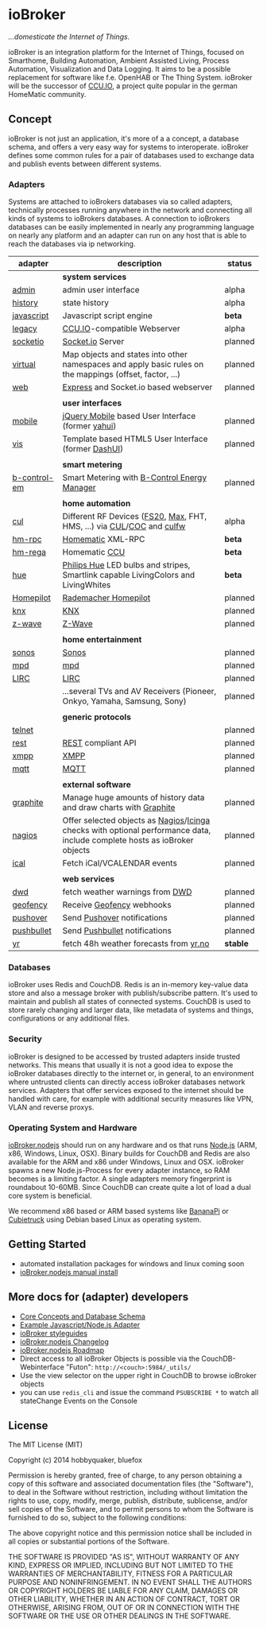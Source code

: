 # ioBroker

*...domesticate the Internet of Things.*

ioBroker is an integration platform for the Internet of Things, focused on Smarthome, Building Automation, Ambient
Assisted Living, Process Automation, Visualization and Data Logging. It aims to be a possible replacement for software
like f.e. OpenHAB or The Thing System. ioBroker will be the successor of [CCU.IO](http://ccu.io), a project quite
popular in the german HomeMatic community.


## Concept

ioBroker is not just an application, it's more of a a concept, a database schema, and offers a very easy way for systems
to interoperate. ioBroker defines some common rules for a pair of databases used to exchange data and publish events
between different systems.


### Adapters

Systems are attached to ioBrokers databases via so called adapters, technically processes running anywhere
in the network and connecting all kinds of systems to ioBrokers databases. A connection to ioBrokers databases can be
easily implemented in nearly any programming language on nearly any platform and an adapter can run on any host that is
able to reach the databases via ip networking.

| adapter    	                                                                                            | description                                                                     	                                                                                                                                                                                                        | status 	|
|-------------------------------------------------------------------------------------------------------    |----------------------------------------------------------------------------------------------------------------------------------------------------------------------------------------------------------------------------------------------------------------------------------------   |--------	|
|                                                                                                           | **system services**                                                                                                                                                                                                                                                                       |           |
| [admin](https://github.com/iobroker/ioBroker.nodejs/blob/master/admin/README.md)      	                | admin user interface                                                            	                                                                                                                                                                                                        | alpha  	|
| [history](https://github.com/iobroker/ioBroker.nodejs/blob/master/history/README.md)    	                | state history                                                                   	                                                                                                                                                                                                        | alpha  	|
| [javascript](https://github.com/iobroker/ioBroker.nodejs/blob/master/javascript/README.md) 	            | Javascript script engine                                                        	                                                                                                                                                                                                        | **beta**  |
| [legacy](https://github.com/iobroker/ioBroker.nodejs/blob/master/legacy/README.md)     	                | [CCU.IO](http://ccu.io)-compatible Webserver                                                     	                                                                                                                                                                                        | alpha  	|
| [socketio](https://github.com/iobroker/ioBroker.socketio)   	                                            | [Socket.io](http://socket.io) Server                                                            	                                                                                                                                                                                        | planned   |
| [virtual](https://github.com/iobroker/ioBroker.nodejs/blob/master/virtual/README.md)      	            | Map objects and states into other namespaces and apply basic rules on the mappings (offset, factor, ...)                                              	                                                                                                                                | planned   |
| [web](https://github.com/iobroker/ioBroker.nodejs/blob/master/web/README.md)        	                    | [Express](http://expressjs.com/) and Socket.io based webserver                                           	                                                                                                                                                                                | planned   |
|           	                                                                                            |                                                                                	                                                                                                                                                                                                        |        	|
|                                                                                                           | **user interfaces**                                                                                                                                                                                                                                                                       |           |
| [mobile](https://github.com/iobroker/ioBroker.mobile)        	                                            | [jQuery Mobile](http://jquerymobile.com/) based User Interface (former [yahui](https://github.com/hobbyquaker/yahui))                                             	                                                                                                                    | planned   |
| [vis](https://github.com/iobroker/ioBroker.vis)        	                                                | Template based HTML5 User Interface (former [DashUI](https://github.com/hobbyquaker/DashUI))                                              	                                                                                                                                            | planned 	|
|           	                                                                                            |                                                                                	                                                                                                                                                                                                        |        	|
|                                                                                                           | **smart metering**                                                                                                                                                                                                                                                                        |           |
| [b-control-em](https://github.com/hobbyquaker/iobroker.b-control-em)                                      | Smart Metering with [B-Control Energy Manager](http://www.b-control.com/fileadmin/Webdata/b-control/Uploads/Energiemanagement_PDF/EM300_Datenblatt_rev_100.pdf)  	                                                                                                                        | planned   |
|           	                                                                                            |                                                                                	                                                                                                                                                                                                        |        	|
|                                                                                                           | **home automation**                                                                                                                                                                                                                                                                       |           |
| [cul](https://github.com/hobbyquaker/ioBroker.cul)                                                        | Different RF Devices ([FS20](http://www.elv.de/fs20-funkschaltsystem.html), [Max](http://www.eq-3.de/max-heizungssteuerung.html), FHT, HMS, ...) via [CUL](http://busware.de/tiki-index.php?page=CUL)/[COC](http://busware.de/tiki-index.php?page=COC) and [culfw](http://culfw.de)       | alpha  	|
| [hm-rpc](https://github.com/iobroker/ioBroker.hm-rpc)             	                                    | [Homematic](http://www.homematic.com/) XML-RPC                                                            	                                                                                                                                                                            | **beta**  |
| [hm-rega](https://github.com/iobroker/ioBroker.hm-rega)           	                                    | Homematic [CCU](http://www.eq-3.de/produkt-detail-zentralen-und-gateways/items/homematic-zentrale-ccu-2.html)                                                                                                                                                                             | **beta**  |
| [hue](https://github.com/iobroker/ioBroker.hue)        	                                                | [Philips Hue](http://www.meethue.com) LED bulbs and stripes, Smartlink capable LivingColors and LivingWhites 	                                                                                                                                                                            | **beta**  |
| [Homepilot](https://github.com/GermanBluefox/ioBroker.homepilot)                                          | [Rademacher Homepilot](http://homepilot.rademacher.de/)	                                                                                                                                                                                                                                | planned   |
| [knx](https://github.com/Smiling-Jack/ioBroker.knx)                                                       | [KNX](http://www.knx.org/)                                                                                                                                                                                                                                                                | planned   |
| [z-wave](https://github.com/GermanBluefox/ioBroker.z-wave)                                                | [Z-Wave](http://www.z-wave.com/)                                                                                                                                                                                                                                                          | planned   |
|           	                                                                                            |                                                                                	                                                                                                                                                                                                        |        	|
|                                                                                                           | **home entertainment**                                                                                                                                                                                                                                                                    |           |
| [sonos](https://github.com/GermanBluefox/ioBroker.sonos)                                                  | [Sonos](http://www.sonos.com/)                                                                                                                                                                                                                                                            | planned   |
| [mpd](https://github.com/iobroker/ioBroker.mpd)                                                           | [mpd](http://www.musicpd.org/)                                                                                                                                                                                                                                                            | planned   |
| [LIRC](https://github.com/iobroker/ioBroker.lirc)                                                         | [LIRC](http://www.lirc.org/)                                                                                                                                                                                                                                                              | planned   |
|           	                                                                                            | ...several TVs and AV Receivers (Pioneer, Onkyo, Yamaha, Samsung, Sony)                                                                         	                                                                                                                                        | planned   |
|           	                                                                                            |                                                                                	                                                                                                                                                                                                        |        	|
|                                                                                                           | **generic protocols**                                                                                                                                                                                                                                                                     |           |
| [telnet](https://github.com/iobroker/ioBroker.telnet)                                                     |                                                                                                                                                                                                                                                                                           | planned   |
| [rest](https://github.com/iobroker/ioBroker.rest)   	                                                    | [REST](http://de.wikipedia.org/wiki/Representational_State_Transfer) compliant API                                                            	                                                                                                                                        | planned   |
| [xmpp](https://github.com/GermanBluefox/ioBroker.xmpp)                                                    | [XMPP](http://en.wikipedia.org/wiki/XMPP)                                                                                                                                                                                                                                                 | planned   |
| [mqtt](https://github.com/GermanBluefox/ioBroker.mqtt)                                                    | [MQTT](http://mqtt.org/)                                                                                                                                                                                                                                                                  | planned   |
|           	                                                                                            |                                                                                	                                                                                                                                                                                                        |        	|
|                                                                                                           | **external software**                                                                                                                                                                                                                                                                     |           |
| [graphite](https://github.com/iobroker/ioBroker.nodejs/blob/master/history/README.md)                     | Manage huge amounts of history data and draw charts with [Graphite](http://graphite.wikidot.com/)                                                                                                                                                                                         | planned   |
| [nagios](https://github.com/ioBroker/ioBroker.nagios)                                                     | Offer selected objects as [Nagios](http://www.nagios.org/)/[Icinga](https://www.icinga.org/) checks with optional performance data, include complete hosts as ioBroker objects                                                                                                            | planned   |
| [ical](https://github.com/ioBroker/ioBroker.ical)                                                         | Fetch iCal/VCALENDAR events                                                                                                                                                                                                                                                               | planned   |
|           	                                                                                            |                                                                                	                                                                                                                                                                                                        |        	|
|                                                                                                           | **web services**                                                                                                                                                                                                                                                                          |           |
| [dwd](https://github.com/iobroker/ioBroker.dwd)        	                                                | fetch weather warnings from [DWD](http://www.dwd.de)                                                	                                                                                                                                                                                    | planned 	|
| [geofency](https://github.com/iobroker/ioBroker.geofency)                                                 | Receive [Geofency](http://www.geofency.com/) webhooks                                                        	                                                                                                                                                                            | planned   |
| [pushover](https://github.com/iobroker/ioBroker.pushover)                                                 | Send [Pushover](https://pushover.net/) notifications                                                    	                                                                                                                                                                                | planned   |
| [pushbullet](https://github.com/iobroker/ioBroker.pushbullet)                                             | Send [Pushbullet](https://www.pushbullet.com/) notifications                                                    	                                                                                                                                                                        | planned   |
| [yr](https://github.com/iobroker/ioBroker.yr)         	                                                | fetch 48h weather forecasts from [yr.no](http://yr.no)                                          	                                                                                                                                                                                        | **stable**|




### Databases

ioBroker uses Redis and CouchDB. Redis is an in-memory key-value data store and also a message broker with
publish/subscribe pattern. It's used to maintain and publish all states of connected systems. CouchDB is used to store
rarely changing and larger data, like metadata of systems and things, configurations or any additional files.


### Security

ioBroker is designed to be accessed by trusted adapters inside trusted networks. This means that usually it is not a
good idea to expose the ioBroker databases directly to the internet or, in general, to an environment where untrusted
clients can directly access ioBroker databases network services. Adapters that offer services exposed to the internet
should be handled with care, for example with additional security measures like VPN, VLAN and reverse proxys.


### Operating System and Hardware

[ioBroker.nodejs](https://github.com/iobroker/ioBroker.nodejs/) should run on any hardware and os that runs
[Node.js](http://nodejs.org/) (ARM, x86, Windows, Linux, OSX). Binary builds for CouchDB and Redis are also available
for the ARM and x86 under Windows, Linux and OSX. ioBroker spawns a new Node.js-Process for every adapter instance, so
RAM becomes is a limiting factor. A single adapters memory fingerprint is roundabout 10-60MB. Since CouchDB can create
quite a lot of load a dual core system is beneficial.

We recommend x86 based or ARM based systems like [BananaPi](http://www.bananapi.org/p/product.html) or
[Cubietruck](http://www.exp-tech.de/Mainboards/ARM/Cubietruck.html) using Debian based Linux as operating system.


## Getting Started

* automated installation packages for windows and linux coming soon
* [ioBroker.nodejs manual install](https://github.com/iobroker/ioBroker.nodejs/blob/master/README.md)



## More docs for (adapter) developers

* [Core Concepts and Database Schema](doc/SCHEMA.md)
* [Example Javascript/Node.js Adapter](https://github.com/ioBroker/ioBroker.nodejs/blob/master/adapter/example/example.js)
* [ioBroker styleguides](doc/STYLE.md)
* [ioBroker.nodejs Changelog](https://github.com/ioBroker/ioBroker.nodejs/blob/master/CHANGELOG.md)
* [ioBroker.nodejs Roadmap](https://github.com/ioBroker/ioBroker.nodejs/blob/master/ROADMAP.md)
* Direct access to all ioBroker Objects is possible via the CouchDB-Webinterface "Futon": ```http://<couch>:5984/_utils/```
* Use the view selector on the upper right in CouchDB to browse ioBroker objects
* you can use ```redis_cli``` and issue the command ```PSUBSCRIBE *``` to watch all stateChange Events on the Console


## License

The MIT License (MIT)

Copyright (c) 2014 hobbyquaker, bluefox

Permission is hereby granted, free of charge, to any person obtaining a copy
of this software and associated documentation files (the "Software"), to deal
in the Software without restriction, including without limitation the rights
to use, copy, modify, merge, publish, distribute, sublicense, and/or sell
copies of the Software, and to permit persons to whom the Software is
furnished to do so, subject to the following conditions:

The above copyright notice and this permission notice shall be included in
all copies or substantial portions of the Software.

THE SOFTWARE IS PROVIDED "AS IS", WITHOUT WARRANTY OF ANY KIND, EXPRESS OR
IMPLIED, INCLUDING BUT NOT LIMITED TO THE WARRANTIES OF MERCHANTABILITY,
FITNESS FOR A PARTICULAR PURPOSE AND NONINFRINGEMENT. IN NO EVENT SHALL THE
AUTHORS OR COPYRIGHT HOLDERS BE LIABLE FOR ANY CLAIM, DAMAGES OR OTHER
LIABILITY, WHETHER IN AN ACTION OF CONTRACT, TORT OR OTHERWISE, ARISING FROM,
OUT OF OR IN CONNECTION WITH THE SOFTWARE OR THE USE OR OTHER DEALINGS IN
THE SOFTWARE.


